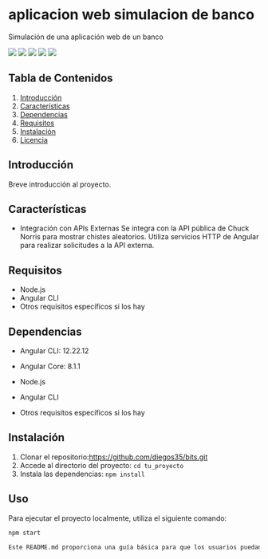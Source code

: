 # aplicacion web simulacion de banco

Simulación de una aplicación web de un banco


![](https://pasteboard.co/aFPw6ixC2luI.png)
![](https://pasteboard.co/x53ZSc5WrMeJ.png)
![](https://pasteboard.co/SDeZfxCzG6cL.png)
![](https://pasteboard.co/3tElZCOIvQQG.png)
![](https://pasteboard.co/NMxqU5ZSGBwS.png)




## Tabla de Contenidos

1. [Introducción](#introducción)
2. [Características](#características)
2. [Dependencias](#dependencias)
3. [Requisitos](#requisitos)
4. [Instalación](#instalación)
7. [Licencia](#licencia)

## Introducción

Breve introducción al proyecto.

## Características

- Integración con APIs Externas Se integra con la API pública de Chuck Norris para mostrar chistes aleatorios.
Utiliza servicios HTTP de Angular para realizar solicitudes a la API externa.

## Requisitos

- Node.js
- Angular CLI
- Otros requisitos específicos si los hay



## Dependencias

- Angular CLI: 12.22.12 
- Angular Core: 8.1.1


- Node.js
- Angular CLI
- Otros requisitos específicos si los hay

## Instalación

1. Clonar el repositorio:https://github.com/diegos35/bits.git
2. Accede al directorio del proyecto: `cd tu_proyecto`
3. Instala las dependencias: `npm install`


## Uso

Para ejecutar el proyecto localmente, utiliza el siguiente comando:

```bash
npm start

Este README.md proporciona una guía básica para que los usuarios puedan instalar las dependencias y correr el proyecto. Asegúrate de personalizarlo según las necesidades específicas de tu proyecto.
